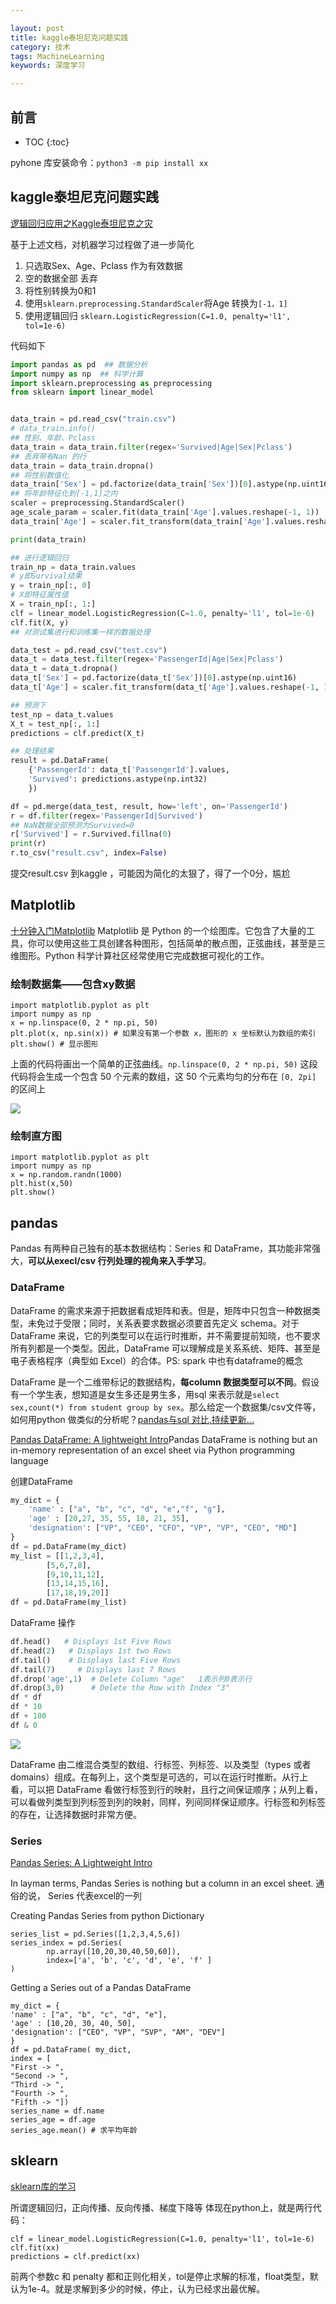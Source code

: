 ```yaml
---

layout: post
title: kaggle泰坦尼克问题实践
category: 技术
tags: MachineLearning
keywords: 深度学习

---
```


## 前言

* TOC
{:toc}

pyhone 库安装命令：`python3 -m pip install xx`

## kaggle泰坦尼克问题实践

[逻辑回归应用之Kaggle泰坦尼克之灾](https://blog.csdn.net/han_xiaoyang/article/details/49797143)

基于上述文档，对机器学习过程做了进一步简化

1. 只选取Sex、Age、Pclass 作为有效数据
2. 空的数据全部 丢弃
3. 将性别转换为0和1
4. 使用`sklearn.preprocessing.StandardScaler`将Age 转换为`[-1，1]`
5. 使用逻辑回归 `sklearn.LogisticRegression(C=1.0, penalty='l1', tol=1e-6)`

代码如下

```python
import pandas as pd  ## 数据分析  
import numpy as np  ## 科学计算
import sklearn.preprocessing as preprocessing
from sklearn import linear_model


data_train = pd.read_csv("train.csv")
# data_train.info()
## 性别、年龄、Pclass
data_train = data_train.filter(regex='Survived|Age|Sex|Pclass')
## 丢弃带有Nan 的行
data_train = data_train.dropna()
## 将性别数值化
data_train['Sex'] = pd.factorize(data_train['Sex'])[0].astype(np.uint16)
## 将年龄特征化到[-1,1]之内
scaler = preprocessing.StandardScaler()
age_scale_param = scaler.fit(data_train['Age'].values.reshape(-1, 1))
data_train['Age'] = scaler.fit_transform(data_train['Age'].values.reshape(-1, 1), age_scale_param)

print(data_train)

## 进行逻辑回归
train_np = data_train.values
# y即Survival结果
y = train_np[:, 0]
# X即特征属性值
X = train_np[:, 1:]
clf = linear_model.LogisticRegression(C=1.0, penalty='l1', tol=1e-6)
clf.fit(X, y)
## 对测试集进行和训练集一样的数据处理

data_test = pd.read_csv("test.csv")
data_t = data_test.filter(regex='PassengerId|Age|Sex|Pclass')
data_t = data_t.dropna()
data_t['Sex'] = pd.factorize(data_t['Sex'])[0].astype(np.uint16)
data_t['Age'] = scaler.fit_transform(data_t['Age'].values.reshape(-1, 1), age_scale_param)

## 预测下
test_np = data_t.values
X_t = test_np[:, 1:]
predictions = clf.predict(X_t)

## 处理结果
result = pd.DataFrame(
    {'PassengerId': data_t['PassengerId'].values,
    'Survived': predictions.astype(np.int32)
    })

df = pd.merge(data_test, result, how='left', on='PassengerId')
r = df.filter(regex='PassengerId|Survived')
## NaN数据全部预测为Survived=0
r['Survived'] = r.Survived.fillna(0)
print(r)
r.to_csv("result.csv", index=False)
```
提交result.csv 到kaggle ，可能因为简化的太狠了，得了一个0分，尴尬

## Matplotlib

[十分钟入门Matplotlib](https://codingpy.com/article/a-quick-intro-to-matplotlib/) Matplotlib 是 Python 的一个绘图库。它包含了大量的工具，你可以使用这些工具创建各种图形，包括简单的散点图，正弦曲线，甚至是三维图形。Python 科学计算社区经常使用它完成数据可视化的工作。

### 绘制数据集——包含xy数据

    import matplotlib.pyplot as plt
    import numpy as np
    x = np.linspace(0, 2 * np.pi, 50)
    plt.plot(x, np.sin(x)) # 如果没有第一个参数 x，图形的 x 坐标默认为数组的索引
    plt.show() # 显示图形

上面的代码将画出一个简单的正弦曲线。`np.linspace(0, 2 * np.pi, 50)` 这段代码将会生成一个包含 50 个元素的数组，这 50 个元素均匀的分布在 `[0, 2pi]` 的区间上

![](/public/upload/machine/sin.png)

### 绘制直方图

    import matplotlib.pyplot as plt
    import numpy as np
    x = np.random.randn(1000)
    plt.hist(x,50)
    plt.show()

## pandas

Pandas 有两种自己独有的基本数据结构：Series 和 DataFrame，其功能非常强大，**可以从execl/csv 行列处理的视角来入手学习**。

### DataFrame

DataFrame 的需求来源于把数据看成矩阵和表。但是，矩阵中只包含一种数据类型，未免过于受限；同时，关系表要求数据必须要首先定义 schema。对于 DataFrame 来说，它的列类型可以在运行时推断，并不需要提前知晓，也不要求所有列都是一个类型。因此，DataFrame 可以理解成是关系系统、矩阵、甚至是电子表格程序（典型如 Excel）的合体。PS: spark 中也有dataframe的概念

DataFrame 是一个二维带标记的数据结构，**每column 数据类型可以不同**。假设有一个学生表，想知道是女生多还是男生多，用sql 来表示就是`select sex,count(*) from student group by sex`。那么给定一个数据集/csv文件等，如何用python 做类似的分析呢？[pandas与sql 对比,持续更新...](https://blog.csdn.net/weixin_39791387/article/details/81391621)


[Pandas DataFrame: A lightweight Intro](https://towardsdatascience.com/pandas-dataframe-a-lightweight-intro-680e3a212b96)Pandas DataFrame is nothing but an in-memory representation of an excel sheet via Python programming language

创建DataFrame

```python
my_dict = { 
    'name' : ["a", "b", "c", "d", "e","f", "g"],
    'age' : [20,27, 35, 55, 18, 21, 35],
    'designation': ["VP", "CEO", "CFO", "VP", "VP", "CEO", "MD"]
}
df = pd.DataFrame(my_dict)
my_list = [[1,2,3,4],
        [5,6,7,8],
        [9,10,11,12],
        [13,14,15,16],
        [17,18,19,20]]
df = pd.DataFrame(my_list)
```

DataFrame 操作

```python
df.head()   # Displays 1st Five Rows
df.head(2)   # Displays 1st two Rows
df.tail()    # Displays last Five Rows
df.tail(7)     # Displays last 7 Rows
df.drop('age',1)  # Delete Column "age"   1表示列0表示行
df.drop(3,0)      # Delete the Row with Index "3"
df * df
df * 10
df + 100
df & 0
```
    
![](/public/upload/machine/dataframe_structure.png)

DataFrame 由二维混合类型的数组、行标签、列标签、以及类型（types 或者 domains）组成。在每列上，这个类型是可选的，可以在运行时推断。从行上看，可以把 DataFrame 看做行标签到行的映射，且行之间保证顺序；从列上看，可以看做列类型到列标签到列的映射，同样，列间同样保证顺序。行标签和列标签的存在，让选择数据时非常方便。

### Series

[Pandas Series: A Lightweight Intro](https://towardsdatascience.com/pandas-series-a-lightweight-intro-b7963a0d62a2)

In layman terms, Pandas Series is nothing but a column in an excel sheet.  通俗的说， Series 代表excel的一列

Creating Pandas Series from python Dictionary

    series_list = pd.Series([1,2,3,4,5,6])
    series_index = pd.Series(
            np.array([10,20,30,40,50,60]), 
            index=['a', 'b', 'c', 'd', 'e', 'f' ] 
    )

Getting a Series out of a Pandas DataFrame

    my_dict = { 
    'name' : ["a", "b", "c", "d", "e"],
    'age' : [10,20, 30, 40, 50],
    'designation': ["CEO", "VP", "SVP", "AM", "DEV"]
    }
    df = pd.DataFrame( my_dict, 
    index = [
    "First -> ",
    "Second -> ", 
    "Third -> ", 
    "Fourth -> ", 
    "Fifth -> "])
    series_name = df.name
    series_age = df.age
    series_age.mean() # 求平均年龄


## sklearn

[sklearn库的学习](https://blog.csdn.net/u014248127/article/details/78885180)

所谓逻辑回归，正向传播、反向传播、梯度下降等 体现在python上，就是两行代码：

    
    clf = linear_model.LogisticRegression(C=1.0, penalty='l1', tol=1e-6)
    clf.fit(xx)
    predictions = clf.predict(xx)


前两个参数c 和 penalty 都和正则化相关，tol是停止求解的标准，float类型，默认为1e-4。就是求解到多少的时候，停止，认为已经求出最优解。








